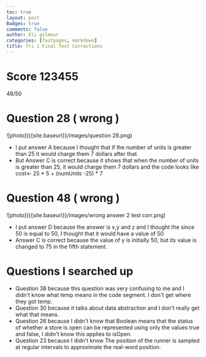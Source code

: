 ```yaml
---
toc: true
layout: post
Badges: true
comments: false
author: Eli gilmour
categories: [fastpages, markdown]
title: Tri 1 Final Test Corrections
---
```


# Score 123455

48/50

# Question 28 ( wrong )

![photo]({{site.baseurl}}/images/question 28.png)

- I put answer A because I thought that if the number of units is greater than 25 it would charge them 7 dollars after that.
- But Answer C is correct because it shows that when the number of units is greater than 25, it would charge them 7 dollars and the code looks like
cost<- 25 * 5 + (numUnits -25) * 7

# Question 48 ( wrong )

![photo]({{site.baseurl}}/images/wrong answer 2 test corr.png)

- I put answer D because the answer is x,y and z and I thought the since 50 is equal to 50, I thought that it would have a value of 50
- Answer C is correct because the value of y is initially 50, but its value is changed to 75 in the fifth statement.

# Questions I searched up 

- Question 38 because this question was very confusing to me and I didn't know what temp means in the code segment. I don't get where they got temp.
- Question 30 because it talks about data abstraction and I don't really get what that means.
- Question 26 because I didn't know that Boolean means that the status of whether a store is open can be represented using only the values true and false, I didn't know this applies to isOpen.
- Question 23 because I didn't know The position of the runner is sampled at regular intervals to approximate the real-word position.